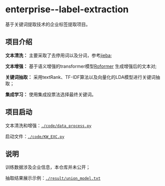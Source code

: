 # enterprise--label-extraction

基于关键词提取技术的企业标签提取项目。

## 项目介绍

**文本清洗：** 主要采取了去停用词以及分词，参考[jieba](https://github.com/topics/jieba?l=rust&o=asc&s=stars);

**文本增强：** 基于语义增强的transformer模型[Roformer](https://huggingface.co/docs/transformers/model_doc/roformer) 生成增强后的文本对;

**关键词抽取：** 采用textRank、TF-IDF算法以及向量化的LDA模型进行关键词抽取；

**集成学习：** 使用集成投票法选择最终关键词。


## 项目启动

文本清洗和增强：[`./code/data_process.py`](https://github.com/crazyfat/enterprise--label-extraction/blob/main/code/data_process.py)

启动文件：[`./code/KW_EXC.py`](https://github.com/crazyfat/enterprise--label-extraction/blob/main/code/KW_EXC.py)


## 说明

训练数据涉及企业信息，本仓库并未公开；

抽取结果展示示例：[`./result/union_model.txt`](https://github.com/crazyfat/enterprise--label-extraction/blob/main/result/union_model.txt)



